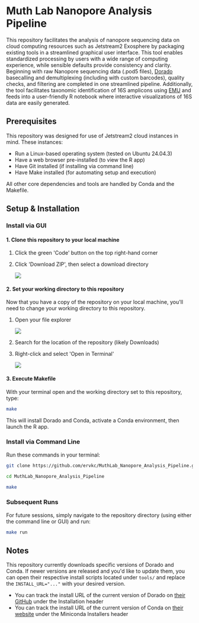 # Muth Lab Nanopore Analysis Pipeline

This repository facilitates the analysis of nanopore sequencing data on cloud computing resources such as Jetstream2 Exosphere by packaging existing tools in a streamlined graphical user interface. This tool enables standardized processing by users with a wide range of computing experience, while sensible defaults provide consistency and clarity. Beginning with raw Nanopore sequencing data (.pod5 files), [Dorado](https://nanoporetech.com/software/other/dorado) basecalling and demultiplexing (including with custom barcodes), quality checks, and filtering are completed in one streamlined pipeline. Additionally, the tool facilitates taxonomic identification of 16S amplicons using [EMU](https://github.com/treangenlab/emu) and feeds into a user-friendly R notebook where interactive visualizations of 16S data are easily generated.

## Prerequisites

This repository was designed for use of Jetstream2 cloud instances in mind. These instances:
- Run a Linux-based operating system (tested on Ubuntu 24.04.3) 
- Have a web browser pre-installed (to view the R app)
- Have Git installed (if installing via command line)
- Have Make installed (for automating setup and execution)

All other core dependencies and tools are handled by Conda and the Makefile.

## Setup & Installation

### Install via GUI

#### **1. Clone this repository to your local machine**
1. Click the green 'Code' button on the top right-hand corner
2. Click 'Download ZIP', then select a download directory
   
   ![](https://i.imgur.com/NpyVd5Q.png)

#### **2. Set your working directory to this repository**
Now that you have a copy of the repository on your local machine, you'll need to change your working directory to this repository.

1. Open your file explorer
   
   ![](https://i.imgur.com/hUhOM72.png)
   
2. Search for the location of the repository (likely Downloads)
3. Right-click and select 'Open in Terminal'

   ![](https://i.imgur.com/UjRNka6.png)

#### **3. Execute Makefile**  
With your terminal open and the working directory set to this repository, type:

```bash
make
```

This will install Dorado and Conda, activate a Conda environment, then launch the R app.

### Install via Command Line

Run these commands in your terminal:

```bash
git clone https://github.com/ervkc/MuthLab_Nanopore_Analysis_Pipeline.git
```

```bash
cd MuthLab_Nanopore_Analysis_Pipeline
```

```bash
make
```

### **Subsequent Runs**

For future sessions, simply navigate to the repository directory (using either the command line or GUI) and run:

```bash 
make run
```

## Notes

This repository currently downloads specific versions of Dorado and Conda. If newer versions are released and you'd like to update them, you can open their respective install scripts located under `tools/` and replace the `INSTALL_URL="..."` with your desired version.

- You can track the install URL of the current version of Dorado on [their GitHub](https://github.com/nanoporetech/dorado) under the Installation header
- You can track the install URL of the current version of Conda on [their website](https://www.anaconda.com/docs/getting-started/miniconda/main) under the Miniconda Installers header

